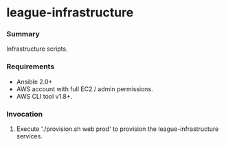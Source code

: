 league-infrastructure
==========

### Summary

Infrastructure scripts.

### Requirements

* Ansible 2.0+
* AWS account with full EC2 / admin permissions.
* AWS CLI tool v1.8+.

### Invocation

1. Execute './provision.sh web prod' to provision the league-infrastructure services.
